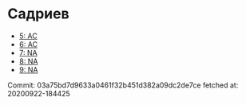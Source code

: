 # Садриев
- [5: AC](5.md)
- [6: AC](6.md)
- [7: NA](7.md)
- [8: NA](8.md)
- [9: NA](9.md)

Commit: 03a75bd7d9633a0461f32b451d382a09dc2de7ce
 fetched at: 20200922-184425
